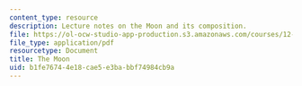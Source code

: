 ```yaml
---
content_type: resource
description: Lecture notes on the Moon and its composition.
file: https://ol-ocw-studio-app-production.s3.amazonaws.com/courses/12-002-physics-and-chemistry-of-the-terrestrial-planets-fall-2008/b1fe76744e18cae5e3babbf74984cb9a_MIT12_002f08_lec33.pdf
file_type: application/pdf
resourcetype: Document
title: The Moon
uid: b1fe7674-4e18-cae5-e3ba-bbf74984cb9a
---
```

